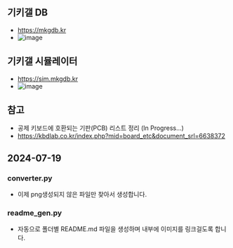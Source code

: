 ## 기키갤 DB
- https://mkgdb.kr
- ![image](https://github.com/user-attachments/assets/c54e1780-30cb-4c15-b53e-6509351c3851)

## 기키갤 시뮬레이터
- https://sim.mkgdb.kr
- ![image](https://github.com/user-attachments/assets/2a3f08b6-8841-463a-88ba-cbe37a2099b0)

## 참고
- 공제 키보드에 호환되는 기판(PCB) 리스트 정리 (In Progress...)
- https://kbdlab.co.kr/index.php?mid=board_etc&document_srl=6638372


## 2024-07-19
### converter.py
 - 이제 png생성되지 않은 파일만 찾아서 생성합니다. 
### readme_gen.py
 - 자동으로 폴더별 README.md 파일을 생성하며 내부에 이미지를 링크걸도록 합니다.
